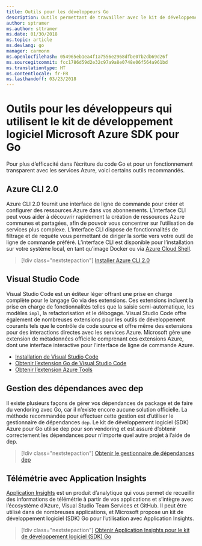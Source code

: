 ```yaml
---
title: Outils pour les développeurs Go
description: Outils permettant de travailler avec le kit de développement logiciel Microsoft Azure SDK pour Go et les services Azure
author: sptramer
ms.author: sttramer
ms.date: 01/30/2018
ms.topic: article
ms.devlang: go
manager: carmonm
ms.openlocfilehash: 054965eb1ea4f1a7556e2968dfbe07b2db69d26f
ms.sourcegitcommit: fcc1786d59d2e32c97a9a8e0748e06f564a961bd
ms.translationtype: HT
ms.contentlocale: fr-FR
ms.lasthandoff: 03/23/2018
---
```

# <a name="tools-for-developers-using-the-azure-sdk-for-go"></a>Outils pour les développeurs qui utilisent le kit de développement logiciel Microsoft Azure SDK pour Go

Pour plus d’efficacité dans l’écriture du code Go et pour un fonctionnement transparent avec les services Azure, voici certains outils recommandés.

## <a name="azure-cli-20"></a>Azure CLI 2.0

Azure CLI 2.0 fournit une interface de ligne de commande pour créer et configurer des ressources Azure dans vos abonnements. L’interface CLI peut vous aider à découvrir rapidement la création de ressources Azure communes et partagées, afin de pouvoir vous concentrer sur l’utilisation de services plus complexe. L’interface CLI dispose de fonctionnalités de filtrage et de requête vous permettant de diriger la sortie vers votre outil de ligne de commande préféré. L’interface CLI est disponible pour l’installation sur votre système local, en tant qu’image Docker ou via [Azure Cloud Shell](https://docs.microsoft.com/en-us/azure/cloud-shell/overview).

> [!div class="nextstepaction"]
> [Installer Azure CLI 2.0](/cli/azure/install-azure-cli)

## <a name="visual-studio-code"></a>Visual Studio Code

Visual Studio Code est un éditeur léger offrant une prise en charge complète pour le langage Go via des extensions. Ces extensions incluent la prise en charge de fonctionnalités telles que la saisie semi-automatique, les modèles `impl`, la refactorisation et le débogage. Visual Studio Code offre également de nombreuses extensions pour les outils de développement courants tels que le contrôle de code source et offre même des extensions pour des interactions directes avec les services Azure. Microsoft gère une extension de métadonnées officielle comprenant ces extensions Azure, dont une interface interactive pour l’interface de ligne de commande Azure.

* [Installation de Visual Studio Code](https://code.visualstudio.com/Download)
* [Obtenir l’extension Go de Visual Studio Code](https://code.visualstudio.com/docs/languages/go)
* [Obtenir l’extension Azure Tools](https://marketplace.visualstudio.com/items?itemName=ms-vscode.vscode-azureextensionpack)

## <a name="dependency-management-with-dep"></a>Gestion des dépendances avec dep

Il existe plusieurs façons de gérer vos dépendances de package et de faire du vendoring avec Go, car il n’existe encore aucune solution officielle. La méthode recommandée pour effectuer cette gestion est d’utiliser le gestionnaire de dépendances `dep`. Le kit de développement logiciel (SDK) Azure pour Go utilise dep pour son vendoring et est assuré d’obtenir correctement les dépendances pour n’importe quel autre projet à l’aide de dep.

> [!div class="nextstepaction"]
> [Obtenir le gestionnaire de dépendances dep](https://github.com/tools/godep)

## <a name="telemetry-with-application-insights"></a>Télémétrie avec Application Insights

[Application Insights](https://azure.microsoft.com/en-us/services/application-insights/) est un produit d’analytique qui vous permet de recueillir des informations de télémétrie à partir de vos applications et s’intègre avec l’écosystème d’Azure, Visual Studio Team Services et GitHub. Il peut être utilisé dans de nombreuses applications, et Microsoft propose un kit de développement logiciel (SDK) Go pour l’utilisation avec Application Insights.

> [!div class="nextstepaction"]
> [Obtenir Application Insights pour le kit de développement logiciel (SDK) Go](https://github.com/Microsoft/ApplicationInsights-Go) 
